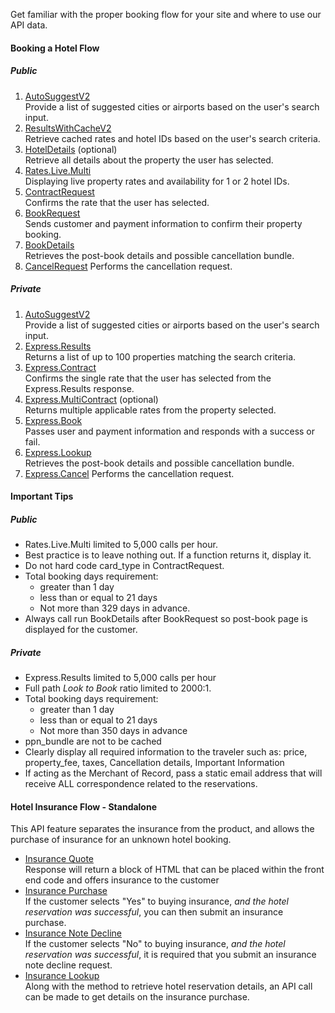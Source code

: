 Get familiar with the proper booking flow for your site and where to use our API data.

#### Booking a Hotel Flow

##### Public 

1. [AutoSuggestV2](/documentation/hotel/classic#/paths/~1getAutoSuggestV2/get)  
Provide a list of suggested cities or airports based on the user's search input.
2. [ResultsWithCacheV2](/documentation/hotel/classic#/paths/~1getResultsWithCacheV2/get)  
Retrieve cached rates and hotel IDs based on the user's search criteria.
3. [HotelDetails](/documentation/hotel/classic#/paths/~1getHotelDetails/get) (optional)  
Retrieve all details about the property the user has selected.
4. [Rates.Live.Multi](/documentation/hotel/classic#/paths/~1getRates.Live.Multi/get)  
Displaying live property rates and availability for 1 or 2 hotel IDs.
5. [ContractRequest](/documentation/hotel/classic#/paths/~1getContractRequest/get)  
Confirms the rate that the user has selected.
6. [BookRequest](/documentation/hotel/classic#/paths/~1getBookRequest/post)  
Sends customer and payment information to confirm their property booking.
7. [BookDetails](/documentation/hotel/classic#/paths/~1getBookDetailsRequest/get)  
Retrieves the post-book details and possible cancellation bundle.
8. [CancelRequest](/documentation/hotel/classic#/paths/~1getCancelRequest/get)
Performs the cancellation request.


##### Private

1. [AutoSuggestV2](/documentation/hotel#/paths/~1getAutoSuggestV2/get)  
Provide a list of suggested cities or airports based on the user's search input.
2. [Express.Results](/documentation/hotel#/paths/~1getExpress.Results/get)  
Returns a list of up to 100 properties matching the search criteria.
3. [Express.Contract](/documentation/hotel#/paths/~1getExpress.Contract/get)  
Confirms the single rate that the user has selected from the Express.Results response.
4. [Express.MultiContract](/documentation/hotel#/paths/~1getExpress.MultiContract/get) (optional)  
Returns multiple applicable rates from the property selected.
5. [Express.Book](/documentation/hotel#/paths/~1getExpress.Book/post)  
Passes user and payment information and responds with a success or fail.
6. [Express.Lookup](/documentation/hotel#/paths/~1getExpress.LookUp/post)  
Retrieves the post-book details and possible cancellation bundle.
7. [Express.Cancel](/documentation/hotel#/paths/~1getExpress.Cancel/get)
Performs the cancellation request.

#### Important Tips

##### Public

- Rates.Live.Multi limited to 5,000 calls per hour.
- Best practice is to leave nothing out. If a function returns it, display it.
- Do not hard code card_type in ContractRequest.
- Total booking days requirement:
    - greater than 1 day
    - less than or equal to 21 days
    - Not more than 329 days in advance.
- Always call run BookDetails after BookRequest so post-book page is displayed for the customer.

##### Private

- Express.Results limited to 5,000 calls per hour
- Full path *Look to Book* ratio limited to 2000:1.
- Total booking days requirement: 
    - greater than 1 day
    - less than or equal to 21 days 
    - Not more than 350 days in advance
- ppn_bundle are not to be cached 
- Clearly display all required information to the traveler such as: price, property_fee, taxes, Cancellation details, Important Information
- If acting as the Merchant of Record, pass a static email address that will receive ALL correspondence related to the reservations.

#### Hotel Insurance Flow - Standalone

This API feature separates the insurance from the product, and allows the purchase of insurance for an unknown hotel booking.

- [Insurance Quote](/documentation/hotel/classic)  
Response will return a block of HTML that can be placed within the front end code and offers insurance to the customer
- [Insurance Purchase](/documentation/hotel/classic)  
If the customer selects "Yes" to buying insurance, *and the hotel reservation was successful*, you can then submit an insurance purchase.
- [Insurance Note Decline](/documentation/hotel/classic)  
If the customer selects "No" to buying insurance, *and the hotel reservation was successful*, it is required that you submit an insurance note decline request.
- [Insurance Lookup](/documentation/hotel/classic)  
Along with the method to retrieve hotel reservation details, an API call can be made to get details on the insurance purchase.




